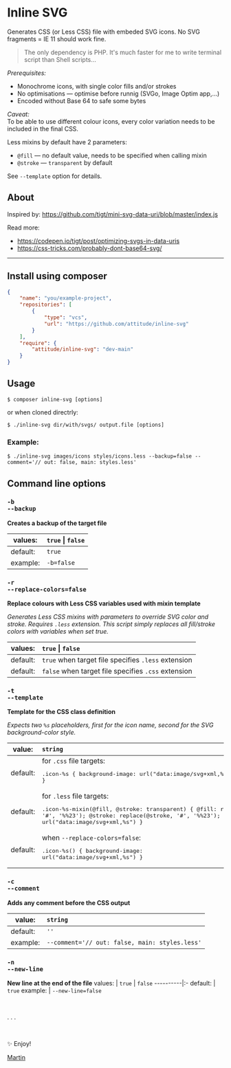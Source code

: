 Inline SVG
==========

Generates CSS (or Less CSS) file with embeded SVG icons. No SVG fragments = IE 11 should work fine.

> The only dependency is PHP. It's much faster for me to write terminal script than Shell scripts…

*Prerequisites:*

- Monochrome icons, with single color fills and/or strokes
- No optimisations — optimise before runnig (SVGo, Image Optim app,…)
- Encoded without Base 64 to safe some bytes

*Caveat:*\
To be able to use different colour icons, every color variation needs to be
included in the final CSS.

Less mixins by default have 2 parameters:
- `@fill` — no default value, needs to be specified when calling mixin
- `@stroke` — `transparent` by default

See `--template` option for details.

About
-----

Inspired by: https://github.com/tigt/mini-svg-data-uri/blob/master/index.js

Read more:
- https://codepen.io/tigt/post/optimizing-svgs-in-data-uris
- https://css-tricks.com/probably-dont-base64-svg/

---

Install using composer
----------------------

```json
{
    "name": "you/example-project",
    "repositories": [
        {
            "type": "vcs",
            "url": "https://github.com/attitude/inline-svg"
        }
    ],
    "require": {
        "attitude/inline-svg": "dev-main"
    }
}
```

Usage
-----

```shell
$ composer inline-svg [options]
```

or when cloned directrly:

```shell
$ ./inline-svg dir/with/svgs/ output.file [options]
```

### Example:

```shell
$ ./inline-svg images/icons styles/icons.less --backup=false --comment='// out: false, main: styles.less'
```

Command line options
--------------------

### `-b`<br>`--backup`
**Creates a backup of the target file**

values:  | `true` \| `false`
---------|:-
default: | `true`
example: | `-b=false`

### `-r`<br>`--replace-colors=false`
**Replace colours with Less CSS variables used with mixin template**

*Generates Less CSS mixins with parameters to override SVG color and stroke. Requires `.less` extension. This script simply replaces all fill/stroke colors with variables when set true.*

values:   |`true` \| `false`
----------|:-
default:  | `true` when target file specifies `.less` extension
default:  | `false` when target file specifies `.css` extension

### `-t`<br>`--template`

**Template for the CSS class definition**

*Expects two `%s` placeholders, first for the icon name, second for the SVG background-color style.*

value:    | `string`
----------|:-
default:  | for `.css` file targets: <pre>.icon-%s { background-image: url(\"data:image/svg+xml,%s\") }</pre>
default:  | for `.less` file targets: <pre>.icon-%s-mixin(@fill, @stroke: transparent) { @fill: replace(@fill, '#', '%%23'); @stroke: replace(@stroke, '#', '%%23');  background-image: url(\"data:image/svg+xml,%s\") }</pre>
default:  | when `--replace-colors=false`:<pre>.icon-%s() { background-image: url(\"data:image/svg+xml,%s\") }</pre>

### `-c`<br>`--comment`

**Adds any comment before the CSS output**

value:    | `string`
----------|:-
default:  | `''`
example:  | `--comment='// out: false, main: styles.less'`

### `-n`<br>`--new-line`

**New line at the end of the file**
values:   | `true` \| `false`
----------|:-
default:  | `true`
example:  | `--new-line=false`

<br>

. . .

<br>


✨ Enjoy!

[Martin](@martin_adamko)
